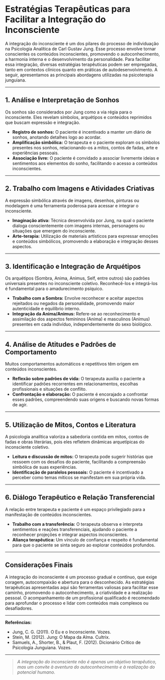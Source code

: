 # Estratégias Terapêuticas para Facilitar a Integração do Inconsciente

A integração do inconsciente é um dos pilares do processo de individuação na Psicologia Analítica de Carl Gustav Jung. Esse processo envolve tornar conscientes os conteúdos inconscientes, promovendo o autoconhecimento, a harmonia interna e o desenvolvimento da personalidade. Para facilitar essa integração, diversas estratégias terapêuticas podem ser empregadas, tanto em contextos clínicos quanto em práticas de autodesenvolvimento. A seguir, apresentamos as principais abordagens utilizadas na psicoterapia junguiana.

---

## 1. Análise e Interpretação de Sonhos

Os sonhos são considerados por Jung como a via régia para o inconsciente. Eles revelam símbolos, arquétipos e conteúdos reprimidos que buscam expressão e integração.

- **Registro de sonhos:** O paciente é incentivado a manter um diário de sonhos, anotando detalhes logo ao acordar.
- **Amplificação simbólica:** O terapeuta e o paciente exploram os símbolos presentes nos sonhos, relacionando-os a mitos, contos de fadas, arte e experiências pessoais.
- **Associação livre:** O paciente é convidado a associar livremente ideias e sentimentos aos elementos do sonho, facilitando o acesso a conteúdos inconscientes.

---

## 2. Trabalho com Imagens e Atividades Criativas

A expressão simbólica através de imagens, desenhos, pinturas ou modelagem é uma ferramenta poderosa para acessar e integrar o inconsciente.

- **Imaginação ativa:** Técnica desenvolvida por Jung, na qual o paciente dialoga conscientemente com imagens internas, personagens ou situações que emergem do inconsciente.
- **Arte-terapia:** Utilização de materiais artísticos para expressar emoções e conteúdos simbólicos, promovendo a elaboração e integração desses aspectos.

---

## 3. Identificação e Integração de Arquétipos

Os arquétipos (Sombra, Anima, Animus, Self, entre outros) são padrões universais presentes no inconsciente coletivo. Reconhecê-los e integrá-los é fundamental para o amadurecimento psíquico.

- **Trabalho com a Sombra:** Envolve reconhecer e aceitar aspectos rejeitados ou negados da personalidade, promovendo maior autenticidade e equilíbrio interno.
- **Integração da Anima/Animus:** Refere-se ao reconhecimento e assimilação dos aspectos femininos (Anima) e masculinos (Animus) presentes em cada indivíduo, independentemente do sexo biológico.

---

## 4. Análise de Atitudes e Padrões de Comportamento

Muitos comportamentos automáticos e repetitivos têm origem em conteúdos inconscientes.

- **Reflexão sobre padrões de vida:** O terapeuta auxilia o paciente a identificar padrões recorrentes em relacionamentos, escolhas profissionais e situações de conflito.
- **Confrontação e elaboração:** O paciente é encorajado a confrontar esses padrões, compreendendo suas origens e buscando novas formas de agir.

---

## 5. Utilização de Mitos, Contos e Literatura

A psicologia analítica valoriza a sabedoria contida em mitos, contos de fadas e obras literárias, pois eles refletem dinâmicas arquetípicas do inconsciente coletivo.

- **Leitura e discussão de mitos:** O terapeuta pode sugerir histórias que ressoem com os desafios do paciente, facilitando a compreensão simbólica de suas experiências.
- **Identificação de paralelos pessoais:** O paciente é incentivado a perceber como temas míticos se manifestam em sua própria vida.

---

## 6. Diálogo Terapêutico e Relação Transferencial

A relação entre terapeuta e paciente é um espaço privilegiado para a manifestação de conteúdos inconscientes.

- **Trabalho com a transferência:** O terapeuta observa e interpreta sentimentos e reações transferenciais, ajudando o paciente a reconhecer projeções e integrar aspectos inconscientes.
- **Aliança terapêutica:** Um vínculo de confiança e respeito é fundamental para que o paciente se sinta seguro ao explorar conteúdos profundos.

---

## Considerações Finais

A integração do inconsciente é um processo gradual e contínuo, que exige coragem, autocompaixão e abertura para o desconhecido. As estratégias terapêuticas apresentadas aqui são ferramentas valiosas para facilitar esse caminho, promovendo o autoconhecimento, a criatividade e a realização pessoal. O acompanhamento de um profissional qualificado é recomendado para aprofundar o processo e lidar com conteúdos mais complexos ou desafiadores.

---

**Referências:**

- Jung, C. G. (2011). O Eu e o Inconsciente. Vozes.
- Stein, M. (2012). Jung: O Mapa da Alma. Cultrix.
- Samuels, A., Shorter, B., & Plaut, F. (2012). Dicionário Crítico de Psicologia Junguiana. Vozes.

---

> *A integração do inconsciente não é apenas um objetivo terapêutico, mas um convite à aventura do autoconhecimento e à realização do potencial humano.*